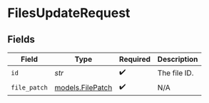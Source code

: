 # FilesUpdateRequest


## Fields

| Field                                      | Type                                       | Required                                   | Description                                |
| ------------------------------------------ | ------------------------------------------ | ------------------------------------------ | ------------------------------------------ |
| `id`                                       | *str*                                      | :heavy_check_mark:                         | The file ID.                               |
| `file_patch`                               | [models.FilePatch](../models/filepatch.md) | :heavy_check_mark:                         | N/A                                        |